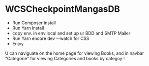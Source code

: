 # WCSCheckpointMangasDB

- Run Composer install
- Run Yarn Install
- copy env. in env.local and set up ur BDD and SMTP Mailer
- Run Yarn encore dev --watch for CSS
- Enjoy


U can naviguate on the home page for viewing Books, and in navbar "Categorie" for viewing Categories and books by categoy ! 
